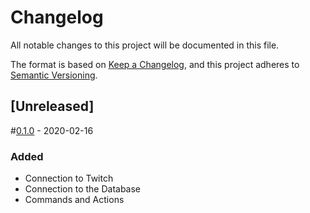 # Changelog
All notable changes to this project will be documented in this file.

The format is based on [Keep a Changelog](https://keepachangelog.com/en/1.0.0/),
and this project adheres to [Semantic Versioning](https://semver.org/spec/v2.0.0.html).

## [Unreleased]

#[0.1.0] - 2020-02-16

### Added
* Connection to Twitch
* Connection to the Database
* Commands and Actions

<!--links-->

[0.1.0]: https://github.com/Chronophylos/chb4/releases/tag/v0.1.0

<!--vim: set foldlevel=9:-->
